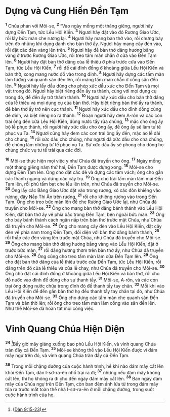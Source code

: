 # Dựng và Cung Hiến Ðền Tạm
<sup><b>1</b></sup> Chúa phán với Môi-se, <sup><b>2</b></sup> “Vào ngày mồng một tháng giêng, ngươi hãy dựng Ðền Tạm, tức Lều Hội Kiến. <sup><b>3</b></sup> Ngươi hãy đặt vào đó Rương Giao Ước, rồi lấy bức màn che rương lại. <sup><b>4</b></sup> Ngươi hãy mang bàn thờ vào, rồi chưng bày trên đó những khí dụng dành cho bàn thờ ấy. Ngươi hãy mang cây đèn vào, rồi đặt các đèn vàng lên trên. <sup><b>5</b></sup> Ngươi hãy để bàn thờ dâng hương bằng vàng ở trước Rương Giao Ước, rồi treo tấm màn chắn ở cửa vào Ðền Tạm lên. <sup><b>6</b></sup> Ngươi hãy đặt bàn thờ dâng của lễ thiêu ở phía trước cửa vào Ðền Tạm, tức Lều Hội Kiến, <sup><b>7</b></sup> rồi để cái đỉnh đồng ở khoảng giữa Lều Hội Kiến và bàn thờ, xong mang nước đổ vào trong đỉnh. <sup><b>8</b></sup> Ngươi hãy dựng các tấm màn làm tường vải quanh sân đền lên, rồi máng tấm màn chắn ở cổng sân đền lên. <sup><b>9</b></sup> Ngươi hãy lấy dầu dùng cho phép xức dầu xức cho Ðền Tạm và mọi vật trong đó. Ngươi hãy biệt riêng đền ấy ra thánh, cùng với mọi dụng cụ trong đó, để đền ấy trở thành thánh. <sup><b>10</b></sup> Ngươi hãy xức dầu cho bàn thờ dâng của lễ thiêu và mọi dụng cụ của bàn thờ. Hãy biệt riêng bàn thờ ấy ra thánh, để bàn thờ ấy trở nên cực thánh. <sup><b>11</b></sup> Ngươi hãy xức dầu cho đỉnh đồng cùng đế đỉnh, và biệt riêng nó ra thánh. <sup><b>12</b></sup> Ðoạn ngươi hãy đem A-rôn và các con trai ông đến cửa Lều Hội Kiến, dùng nước tẩy rửa chúng, <sup><b>13</b></sup> mặc cho ông ấy bộ lễ phục thánh, rồi ngươi hãy xức dầu cho ông ấy, để ông ấy sẽ làm tư tế phục vụ Ta. <sup><b>14</b></sup> Ngươi cũng hãy đem các con trai ông ấy đến, mặc áo lễ dài cho chúng, <sup><b>15</b></sup> rồi xức dầu cho chúng, như ngươi đã xức dầu cho cha chúng, để chúng làm những tư tế phục vụ Ta. Sự xức dầu ấy sẽ phong cho dòng họ chúng chức vụ tư tế trải qua các đời.

<sup><b>16</b></sup> Môi-se thực hiện mọi việc y như Chúa đã truyền cho ông. <sup><b>17</b></sup> Ngày mồng một tháng giêng năm thứ hai, Ðền Tạm được dựng xong. <sup><b>18</b></sup> Môi-se cho dựng Ðền Tạm lên. Ông cho đặt các đế và dựng các tấm vách; ông cho gắn các thanh ngang và dựng các cây trụ. <sup><b>19</b></sup> Ông cho trải tấm màn làm mái Ðền Tạm lên, rồi phủ tấm bạt che lều lên trên, như Chúa đã truyền cho Môi-se. <sup><b>20</b></sup> Ông lấy các Bảng Giao Ước đặt vào trong rương, xỏ các đòn khiêng vào rương, đậy Nắp Thi Ân trên rương, <sup><b>21</b></sup> rồi cho khiêng rương vào trong Ðền Tạm. Ông cho treo bức màn lên để che Rương Giao Ước lại, như Chúa đã truyền cho Môi-se. <sup><b>22</b></sup> Ông cho mang bàn thờ dâng bánh thánh vào Lều Hội Kiến, đặt bàn thờ ấy về phía bắc trong Ðền Tạm, bên ngoài bức màn. <sup><b>23</b></sup> Ông cho bày bánh thánh cách ngăn nắp trên bàn thờ trước mặt Chúa, như Chúa đã truyền cho Môi-se. <sup><b>24</b></sup> Ông cho mang cây đèn vào Lều Hội Kiến, đặt cây đèn về phía nam trong Ðền Tạm, đối diện với bàn thờ dâng bánh thánh, <sup><b>25</b></sup> rồi thắp các đèn vàng lên trước mặt Chúa, như Chúa đã truyền cho Môi-se. <sup><b>26</b></sup> Ông cho mang bàn thờ dâng hương bằng vàng vào Lều Hội Kiến, đặt ở trước bức màn, <sup><b>27</b></sup> rồi dâng hương thơm trên bàn thờ ấy, như Chúa đã truyền cho Môi-se. <sup><b>28</b></sup> Ông cũng cho treo tấm màn làm cửa Ðền Tạm lên. <sup><b>29</b></sup> Ông cho đặt bàn thờ dâng của lễ thiêu trước cửa Ðền Tạm, tức Lều Hội Kiến, rồi dâng trên đó của lễ thiêu và của lễ chay, như Chúa đã truyền cho Môi-se. <sup><b>30</b></sup> Ông cho đặt cái đỉnh đồng ở khoảng giữa Lều Hội Kiến và bàn thờ, rồi cho đổ nước vào đỉnh để dùng cho sự thanh tẩy. <sup><b>31</b></sup> Môi-se, A-rôn, và các con trai ông dùng nước chứa trong đỉnh đó để thanh tẩy tay chân. <sup><b>32</b></sup> Mỗi khi vào Lều Hội Kiến để đến gần bàn thờ họ đều thanh tẩy tay chân tại đó, như Chúa đã truyền cho Môi-se. <sup><b>33</b></sup> Ông cho dựng các tấm màn che quanh sân Ðền Tạm và bàn thờ lên; rồi ông cho treo tấm màn làm cổng vào sân đền lên. Như thế Môi-se đã hoàn tất mọi công việc.

# Vinh Quang Chúa Hiện Diện
<sup><b>34</b></sup> [^1@-a0522136-1853-4ac0-a90b-96f7dda61879]Bấy giờ mây giáng xuống bao phủ Lều Hội Kiến, và vinh quang Chúa tràn đầy cả Ðền Tạm. <sup><b>35</b></sup> Môi-se không thể vào Lều Hội Kiến được vì đám mây ngự trên đó, và vinh quang Chúa tràn đầy cả Ðền Tạm.

<sup><b>36</b></sup> Trong mỗi chặng đường của cuộc hành trình, hễ khi nào đám mây cất lên khỏi Ðền Tạm, dân I-sơ-ra-ên nhổ trại ra đi; <sup><b>37</b></sup> nhưng nếu đám mây không cất lên, thì họ không ra đi cho đến ngày đám mây cất lên. <sup><b>38</b></sup> Ban ngày đám mây của Chúa ngự trên Ðền Tạm, còn ban đêm ánh lửa từ trong đám mây tỏa ra trước mắt toàn thể nhà I-sơ-ra-ên ở mỗi chặng đường, trong suốt cuộc hành trình của họ.

[^1@-a0522136-1853-4ac0-a90b-96f7dda61879]: ([Dân 9:15-23](/passage/?search=Num.9.15-Num.9.23\&version=BD2011))